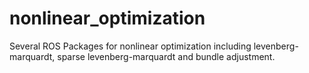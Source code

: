 # nonlinear_optimization
Several ROS Packages for nonlinear optimization including levenberg-marquardt, sparse levenberg-marquardt and bundle adjustment.
